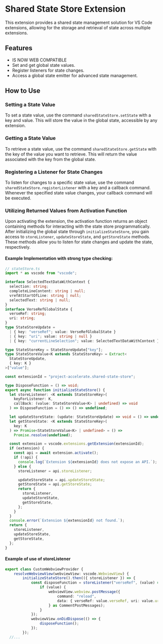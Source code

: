 # Shared State Store Extension

This extension provides a shared state management solution for VS Code extensions, allowing for the storage and retrieval of state across multiple extensions.

## Features

- IS NOW WEB COMPATIBLE
- Set and get global state values.
- Register listeners for state changes.
- Access a global state emitter for advanced state management.

## How to Use

### Setting a State Value

To set a state value, use the command `sharedStateStore.setState` with a key and value. This will store the value in the global state, accessible by any extension.

### Getting a State Value

To retrieve a state value, use the command `sharedStateStore.getState` with the key of the value you want to retrieve. This will return the value associated with the key from the global state.

### Registering a Listener for State Changes

To listen for changes to a specific state value, use the command `sharedStateStore.registerListener` with a key and a callback command. Whenever the specified state value changes, your callback command will be executed.

### Utilizing Returned Values from Activation Function

Upon activating the extension, the activation function returns an object containing methods for interacting with the state store programmatically. After initializing the global state through `initializeStateStore`, you gain access to `storeListener`, `updateStoreState`, and `getStoreState` methods. These methods allow you to listen for state changes and update the state, respectively.

#### Example Implementation with strong type checking:

```typescript
// stateStore.ts
import * as vscode from "vscode";

interface SelectedTextDataWithContext {
  selection: string;
  completeLineContent: string | null;
  vrefAtStartOfLine: string | null;
  selectedText: string | null;
}
interface VerseRefGlobalState {
  verseRef: string;
  uri: string;
}
type StateStoreUpdate =
  | { key: "verseRef"; value: VerseRefGlobalState }
  | { key: "uri"; value: string | null }
  | { key: "currentLineSelection"; value: SelectedTextDataWithContext };

type StateStoreKey = StateStoreUpdate["key"];
type StateStoreValue<K extends StateStoreKey> = Extract<
  StateStoreUpdate,
  { key: K }
>["value"];

const extensionId = "project-accelerate.shared-state-store";

type DisposeFunction = () => void;
export async function initializeStateStore() {
  let storeListener: <K extends StateStoreKey>(
    keyForListener: K,
    callBack: (value: StateStoreValue<K> | undefined) => void
  ) => DisposeFunction = () => () => undefined;

  let updateStoreState: (update: StateStoreUpdate) => void = () => undefined;
  let getStoreState: <K extends StateStoreKey>(
    key: K
  ) => Promise<StateStoreValue<K> | undefined> = () =>
    Promise.resolve(undefined);

  const extension = vscode.extensions.getExtension(extensionId);
  if (extension) {
    const api = await extension.activate();
    if (!api) {
      console.log(`Extension ${extensionId} does not expose an API.`);
    } else {
      storeListener = api.storeListener;

      updateStoreState = api.updateStoreState;
      getStoreState = api.getStoreState;
      return {
        storeListener,
        updateStoreState,
        getStoreState,
      };
    }
  }
  console.error(`Extension ${extensionId} not found.`);
  return {
    storeListener,
    updateStoreState,
    getStoreState,
  };
}
```

#### Example of use of storeListener

```typescript
export class CustomWebviewProvider {
    resolveWebviewView(webviewView: vscode.WebviewView) {
        initializeStateStore().then(({ storeListener }) => {
            const disposeFunction = storeListener("verseRef", (value) => {
                if (value) {
                    webviewView.webview.postMessage({
                        command: "reload",
                        data: { verseRef: value.verseRef, uri: value.uri },
                    } as CommentPostMessages);
                }
            });
            webviewView.onDidDispose(() => {
                disposeFunction();
            });
        });
  //...
```
